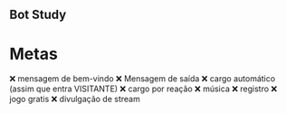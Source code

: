 ## Bot Study

# Metas

:x:  mensagem de bem-vindo 
:x:  Mensagem de saída 
:x:  cargo automático (assim que entra VISITANTE)
:x:  cargo por reação 
:x:  música 
:x:  registro 
:x:  jogo gratis 
:x:  divulgação de stream